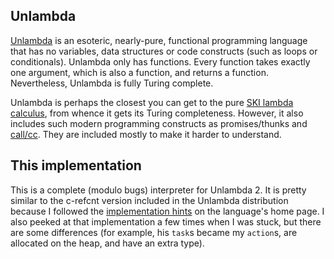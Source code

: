 ## Unlambda

[Unlambda](http://www.madore.org/~david/programs/unlambda/) is an esoteric,
nearly-pure, functional programming language that has no variables, data
structures or code constructs (such as loops or conditionals). Unlambda only
has functions. Every function takes exactly one argument, which is also a
function, and returns a function. Nevertheless, Unlambda is fully Turing
complete.

Unlambda is perhaps the closest you can get to the pure [SKI lambda
calculus](https://en.wikipedia.org/wiki/SKI_combinator_calculus), from whence
it gets its Turing completeness. However, it also includes such modern
programming constructs as promises/thunks and
[call/cc](https://en.wikipedia.org/wiki/Call-with-current-continuation). They
are included mostly to make it harder to understand.

## This implementation

This is a complete (modulo bugs) interpreter for Unlambda 2. It is pretty
similar to the c-refcnt version included in the Unlambda distribution because
I followed the [implementation
hints](http://www.madore.org/~david/programs/unlambda/#impl) on the language's
home page. I also peeked at that implementation a few times when I was stuck,
but there are some differences (for example, his `task`s became my `action`s,
are allocated on the heap, and have an extra type).
